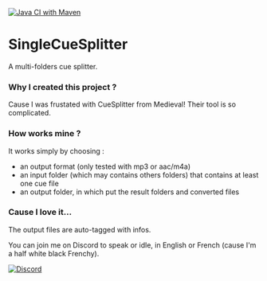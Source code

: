 [![Java CI with Maven](https://github.com/TW2/SingleCueSplitter/actions/workflows/compile_maven.yml/badge.svg)](https://github.com/TW2/SingleCueSplitter/actions/workflows/compile_maven.yml)
# SingleCueSplitter
A multi-folders cue splitter.
### Why I created this project ?
Cause I was frustated with CueSplitter from Medieval! Their tool is so complicated.
### How works mine ?
It works simply by choosing :
- an output format (only tested with mp3 or aac/m4a)
- an input folder (which may contains others folders) that contains at least one cue file
- an output folder, in which put the result folders and converted files
### Cause I love it...
The output files are auto-tagged with infos.

You can join me on Discord to speak or idle, in English or French (cause I'm a half white black Frenchy).

[![Discord](https://github.com/user-attachments/assets/99ec6536-7624-41c1-afd1-7993fc4a1e25)](https://discord.gg/ef8xvA9wsF)
